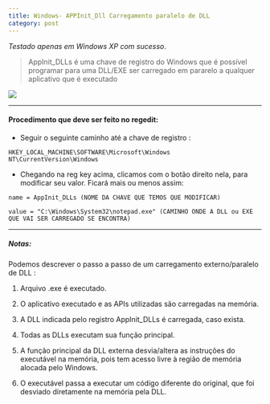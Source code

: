 ```yaml
---
title: Windows- APPInit_Dll Carregamento paralelo de DLL
category: post
---
```



*Testado apenas em Windows XP com sucesso*.

>AppInit_DLLs é uma chave de registro do Windows que é possível programar para uma DLL/EXE ser carregado em pararelo a qualquer aplicativo que é executado


![](../imgs/00.png)

---


#### Procedimento que deve ser feito no regedit:


- Seguir o seguinte caminho até a chave de registro :


```text
HKEY_LOCAL_MACHINE\SOFTWARE\Microsoft\Windows NT\CurrentVersion\Windows
```

- Chegando na reg key acima, clicamos com o botão direito nela, para modificar seu valor. Ficará mais ou menos assim:


```text
name = AppInit_DLLs (NOME DA CHAVE QUE TEMOS QUE MODIFICAR)

value = "C:\Windows\System32\notepad.exe" (CAMINHO ONDE A DLL ou EXE QUE VAI SER CARREGADO SE ENCONTRA)
```

---

##### Notas:

Podemos descrever o passo a passo de um carregamento externo/paralelo de DLL :

1. Arquivo .exe é executado.

2. O aplicativo executado e as APIs utilizadas são carregadas na memória.

3. A DLL indicada pelo registro AppInit_DLLs é carregada, caso exista.

4. Todas as DLLs executam sua função principal.

5. A função principal da DLL externa desvia/altera as instruções do executável na memória, pois tem acesso livre à região de memória alocada pelo Windows.

6. O executável passa a executar um código diferente do original, que foi desviado diretamente na memória pela DLL.
